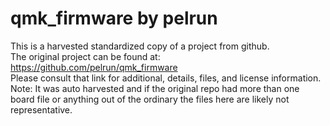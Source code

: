 
# qmk_firmware by pelrun  
This is a harvested standardized copy of a project from github.  
The original project can be found at:  
https://github.com/pelrun/qmk_firmware  
Please consult that link for additional, details, files, and license information.  
Note: It was auto harvested and if the original repo had more than one board file or anything out of the ordinary the files here are likely not representative.  
    